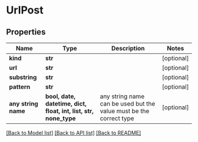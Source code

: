 # UrlPost


## Properties
Name | Type | Description | Notes
------------ | ------------- | ------------- | -------------
**kind** | **str** |  | [optional] 
**url** | **str** |  | [optional] 
**substring** | **str** |  | [optional] 
**pattern** | **str** |  | [optional] 
**any string name** | **bool, date, datetime, dict, float, int, list, str, none_type** | any string name can be used but the value must be the correct type | [optional]

[[Back to Model list]](../README.md#documentation-for-models) [[Back to API list]](../README.md#documentation-for-api-endpoints) [[Back to README]](../README.md)


